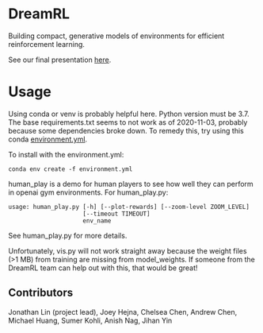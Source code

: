 # DreamRL
Building compact, generative models of environments for efficient reinforcement learning.

See our final presentation [here](https://docs.google.com/presentation/d/e/2PACX-1vT1Nu-tarmVfCaj7zU9X-aMgAO-I0phGKJLQ-molPYxjEv9RWq9sXzf0g76c9waMh4KwwGloflT7aja/pub?start=false&loop=false&delayms=3000).

# Usage

Using conda or venv is probably helpful here. Python version must be 3.7. 
The base requirements.txt seems to not work as of 2020-11-03, probably because some dependencies broke down. 
To remedy this, try using this conda [environment.yml](https://gist.github.com/andrewchenk/e2fe59d3876652835c2030f3db90869a). 

To install with the environment.yml: 
```
conda env create -f environment.yml
```
human_play is a demo for human players to see how well they can perform in openai gym environments. 
For human_play.py:

```
usage: human_play.py [-h] [--plot-rewards] [--zoom-level ZOOM_LEVEL]
                     [--timeout TIMEOUT]
                     env_name
```

See human_play.py for more details. 

Unfortunately, vis.py will not work straight away because the weight files (>1 MB) from training are missing from model_weights. If someone from the DreamRL team can help out with this, that would be great! 

## Contributors
Jonathan Lin (project lead), Joey Hejna, Chelsea Chen, Andrew Chen, Michael Huang, Sumer Kohli, Anish Nag, Jihan Yin
